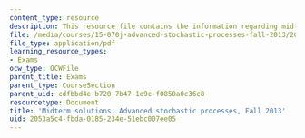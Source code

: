 ```yaml
---
content_type: resource
description: This resource file contains the information regarding midterm solutios.
file: /media/courses/15-070j-advanced-stochastic-processes-fall-2013/2053a5c4fbda0185234e51ebc007ee05_MIT15_070JF13_Mid_Term_Sol.pdf
file_type: application/pdf
learning_resource_types:
- Exams
ocw_type: OCWFile
parent_title: Exams
parent_type: CourseSection
parent_uid: cdfbbd4e-b720-7b47-1e9c-f0850a0c36c8
resourcetype: Document
title: 'Midterm solutions: Advanced stochastic processes, Fall 2013'
uid: 2053a5c4-fbda-0185-234e-51ebc007ee05
---
```

